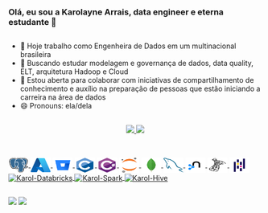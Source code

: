 ### Olá, eu sou a Karolayne Arrais, data engineer e eterna estudante 👋

##
- 🔭 Hoje trabalho como Engenheira de Dados em um multinacional brasileira
- 🌱 Buscando estudar modelagem e governança de dados, data quality, ELT, arquitetura Hadoop e Cloud
- 👯 Estou aberta para colaborar com iniciativas de compartilhamento de conhecimento e auxílio na preparação de pessoas que estão iniciando a carreira na área de dados
- 😄 Pronouns: ela/dela

##

<div align="center">
  <a href="https://github.com/KarolArrais">
  <img height="180em" src="https://github-readme-stats.vercel.app/api?username=KarolArrais&show_icons=true&theme=radical&include_all_commits=true&count_private=true"/>
  <img height="180em" src="https://github-readme-stats.vercel.app/api/top-langs/?username=KarolArrais&layout=compact&langs_count=7&theme=radical"/>
</div>

##
  
 <div style="display: inline_block"><br>
  <img align="center" alt="Karol-Postgre" height="30" width="40" src="https://raw.githubusercontent.com/devicons/devicon/master/icons/postgresql/postgresql-original.svg">
  <img align="center" alt="Karol-Azure" height="30" width="40" src="https://raw.githubusercontent.com/devicons/devicon/master/icons/azure/azure-original.svg">
  <img align="center" alt="Karol-Bitbucket" height="30" width="40" src="https://raw.githubusercontent.com/devicons/devicon/master/icons/bitbucket/bitbucket-original.svg">
  <img align="center" alt="Karol-C" height="30" width="40" src="https://raw.githubusercontent.com/devicons/devicon/master/icons/c/c-original.svg">
  <img align="center" alt="Karol-Csharp" height="30" width="40" src="https://raw.githubusercontent.com/devicons/devicon/master/icons/csharp/csharp-original.svg">
  <img align="center" alt="Karol-Jupyter" height="30" width="40" src="https://raw.githubusercontent.com/devicons/devicon/master/icons/jupyter/jupyter-original.svg">
  <img align="center" alt="Karol-MongoDB" height="30" width="40" src="https://raw.githubusercontent.com/devicons/devicon/master/icons/mongodb/mongodb-original.svg">
  <img align="center" alt="Karol-MySQL" height="30" width="40" src="https://raw.githubusercontent.com/devicons/devicon/master/icons/mysql/mysql-original.svg">
  <img align="center" alt="Karol-neo4j" height="30" width="40" src="https://raw.githubusercontent.com/devicons/devicon/master/icons/neo4j/neo4j-original.svg">
  <img align="center" alt="Karol-sqlserver" height="30" width="40" src="https://raw.githubusercontent.com/devicons/devicon/master/icons/microsoftsqlserver/microsoftsqlserver-plain.svg">
  <img align="center" alt="Karol-Pandas" height="30" width="40" src="https://raw.githubusercontent.com/devicons/devicon/master/icons/pandas/pandas-original.svg">
  <img align="center" alt="Karol-Databricks" height="30" width="40" src="https://www.vectorlogo.zone/logos/databricks/databricks-icon.svg">
  <img align="center" alt="Karol-Spark" height="30" width="40" src="https://www.vectorlogo.zone/logos/apache_spark/apache_spark-icon.svg">
  <img align="center" alt="Karol-Hive" height="30" width="40" src="https://www.vectorlogo.zone/logos/apache_hive/apache_hive-icon.svg">
  </div>
 
 ##
 
 <div> 
  <a href = "mailto:karolayne.farrais@gmail.com"><img src="https://img.shields.io/badge/-Gmail-%23333?style=for-the-badge&logo=gmail&logoColor=white" target="_blank"></a>
  <a href="https://www.linkedin.com/in/karolaynearrais/" target="_blank"><img src="https://img.shields.io/badge/-LinkedIn-%230077B5?style=for-the-badge&logo=linkedin&logoColor=white" target="_blank"></a> 
</div>

